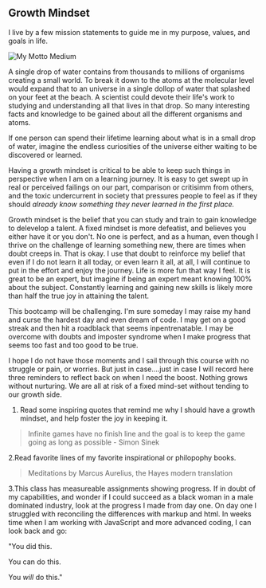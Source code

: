 ## Growth Mindset

I live by a few mission statements to guide me in my purpose, values, and goals in life.

![My Motto Medium](https://user-images.githubusercontent.com/104165087/165234116-a4e3ee1c-eea0-40ce-a49b-7d0ffe3a30ab.jpg)

A single drop of water contains from thousands to millions of organisms creating a small world. To break it down to the atoms at the molecular level would expand that to an universe in a single dollop of water that splashed on your feet at the beach. A scientist could devote their life's work to studying and understanding all that lives in that drop. So many interesting facts and knowledge to be gained about all the different organisms and atoms.

If one person can spend their lifetime learning about what is in a small drop of water, imagine the endless curiosities of the universe either waiting to be discovered or learned.

Having a growth mindset is critical to be able to keep such things in perspective when I am on a learning journey. It is easy to get swept up in real or perceived failings on our part, comparison or critisimm from others, and the toxic undercurrent in society that pressures people to feel as if they should *already know something they never learned in the first place.*

Growth mindset is the belief that you can study and train to gain knowledge to delevelop a talent. A fixed mindset is more defeatist, and believes you either have it or you don't. No one is perfect, and as a human, even though I thrive on the challenge of learning something new, there are times when doubt creeps in. That is okay. I use that doubt to reinforce my belief that even if I do not learn it all today, or even learn it all, at all, I will continue to put in the effort and enjoy the journey. Life is more fun that way I feel. It is great to be an expert, but imagine if being an expert meant knowing 100% about the subject. Constantly learning and gaining new skills is likely more than half the true joy in attaining the talent.

This bootcamp will be challenging. I'm sure someday I may raise my hand and curse the hardest day and even dream of code. I may get on a good streak and then hit a roadblack that seems inpentrenatable. I may be overcome with doubts and imposter syndrome when I make progress that seems too fast and too good to be true. 

I hope I do not have those moments and I sail through this course with no struggle or pain, or worries. But just in case....just in case I will record here three reminders to reflect back on when I need the boost. Nothing grows without nurturing. We are all at risk of a fixed mind-set without tending to our growth side.

1. Read some inspiring quotes that remind me why I should have a growth mindset, and help foster the joy in keeping it.

> Infinite games have no finish line and the goal is to keep the game going as long as possible - Simon Sinek

2.Read favorite lines of my favorite inspirational or philopophy books.
>Meditations by Marcus Aurelius, the Hayes modern translation

3.This class has measureable assignments showing progress. If in doubt of my capabilities, and wonder if I could succeed as a black woman in a male dominated industry, look at the progress I made from day one. On day one I struggled with reconciling the differences with markup and html. In weeks time when I am working with JavaScript and more advanced coding, I can look back and go:

"You did this.

You can do this.

You *will* do this."